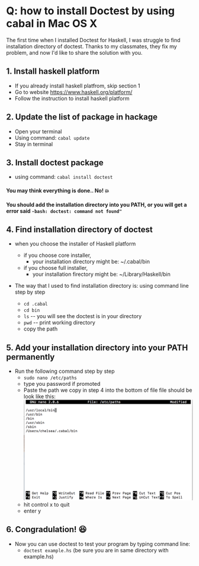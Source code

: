 # Q: how to install Doctest by using cabal in Mac OS X
The first time when I installed Doctest for Haskell, I was struggle to find installation directory of doctest. Thanks to my classmates, they fix my problem, and now I'd like to share the solution with you.

## 1. Install haskell platform 
  - If you already install haskell platfrom, skip section 1
  - Go to website https://www.haskell.org/platform/ 
  - Follow the instruction to install haskell platform

## 2. Update the list of package in hackage
  - Open your terminal
  - Using command: `cabal update`
  - Stay in terminal

## 3. Install doctest package
  - using command: `cabal install doctest`

#### You may think everything is done.. No! :collision:
#### You should add the installation directory into you PATH, or you will get a error said `-bash: doctest: command not found"`
  
## 4. Find installation directory of doctest
  - when you choose the installer of Haskell platform 
    - if you choose core installer, 
      - your installation directory might be:  ~/.cabal/bin
    - if you choose full installer,
      - your installation firectory might be:  ~/Library/Haskell/bin
     
  - The way that I used to find installation directory is:
    using command line step by step 
    - `cd .cabal`
    - `cd bin`
    - `ls`     -- you will see the doctest is in your directory
    - `pwd`    -- print working directory
    -  copy the path
    
 ## 5. Add your installation directory into your PATH permanently
   - Run the following command step by step
     - `sudo nano /etc/paths`
     - type you password if promoted
     - Paste the path we copy in step 4 into the bottom of file
     file should be look like this: 
     ![alt text](screenshot/paths.png "Description goes here")
     - hit control x to quit
     - enter y
     
 ## 6. Congradulation! :satisfied:
   - Now you can use doctest to test your program by typing command line:
     - ` doctest example.hs ` (be sure you are in same directory with example.hs)

    
    
   
